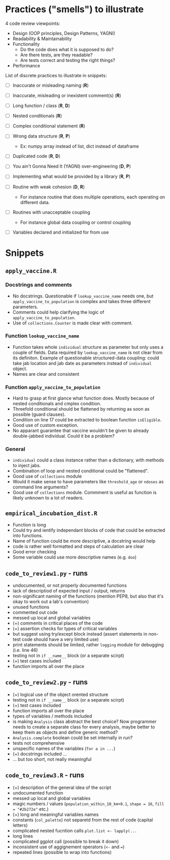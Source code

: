 # Practices ("smells") to illustrate

4 code review viewpoints:
- Design (OOP principles, Design Patterns, YAGNI)
- Readability & Maintainability
- Functionality
  - Do the code does what it is supposed to do?
  - Are there tests, are they readable?
  - Are tests correct and testing the right things?
- Performance

List of discrete practices to illustrate in snippets:
- [ ] Inaccurate or misleading naming (**R**)
- [ ] Inaccurate, misleading or inexistent comment(s) (**R**)
- [ ] Long function / class (**R**, **D**)
- [ ] Nested conditionals (**R**)
- [ ] Complex conditional statement (**R**)
- [ ] Wrong data structure (**R**, **P**)
  - Ex: numpy array instead of list, dict instead of dataframe
- [ ] Duplicated code (**R**, **D**)
- [ ] You ain't Gonna Need It (YAGNI) over-engineering (**D**, **P**)
- [ ] Implementing what would be provided by a library (**R**, **P**)
- [ ] Routine with weak cohesion (**D**, **R**)
  - For instance routine that does multiple operations, each operating
    on different data.
- [ ] Routines with unacceptable coupling
  - For instance global data coupling or control coupling
- [ ] Variables declared and initialized for from use
  

# Snippets
## `apply_vaccine.R`
### Docstrings and comments
- No docstrings. Questionable if `lookup_vaccine_name` needs one, but
  `apply_vaccine_to_population` is complex and takes three different parameters.
- Comments could help clarifying the logic of `apply_vaccine_to_population`.
- Use of `collections.Counter` is made clear with comment.
### Function `lookup_vaccine_name`
- Function takes whole `individual` structure as parameter but only
  uses a couple of fields. Data required by `lookup_vaccine_name` is
  not clear from its definiton. Example of questionable
  structured-data coupling: could take jab location and jab date as
  parameters instead of `individual` object.
- Names are clear and consistent
### Function `apply_vaccine_to_population`
- Hard to grasp at first glance what function does. Mostly because of
  nested conditionals and cmplex condition.
- Threefold conditional should be flattened by returning as soon as
  possible (guard clauses).
- Condition on line 17 could be extracted to boolean function `isEligible`.
- Good use of custom exception.
- No apparant guarantee that vaccine wouldn't be given to already
  double-jabbed individual. Could it be a problem? 
### General
- `individual` could a class instance rather than a dictionary, with methods to inject jabs.
- Combination of loop and nested conditional could be "flattened".
- Good use of `collections` module
- Would it make sense to have parameters like `threshold_age` or
  `ndoses` as command line arguments?
- Good use of `collections` module. Commment is useful as function is
  likely unknown to a lot of readers.

## `empirical_incubation_dist.R`

- Function is long
- Could try and ientify independant blocks of code that could be
  extracted into functions.
- Name of function could be more descriptive, a docstring would help
- code is rather well formatted and steps of calculation are clear
- Good error checking
- Some variable could use more descriptive names (e.g. `doo`)


## `code_to_review1.py` - runs

- undocumented, or not properly documented functions
- lack of descriptiod of expected input / output, returns
- non-significant naming of the functions (mention PEP8, but also that it's okay to work out a lab's convention)
- unused functions
- commented out code
- messed up local and global variables
- (+) comments in critical places of the code
- (+) assertion checks for types of critical variables
- but suggest using try/except block instead (assert statements in non-test code should have a very limited use)
- print statements should be limited, rather `logging` module for debugging (i.e. line 46)
- testing not in `if __name__` block (or a separate scirpt)
- (+) test cases included
- function imports all over the place

## `code_to_review2.py` - runs

- (+) logical use of the object orented structure
- testing not in `if __name__` block (or a separate scirpt)
- (+) test cases included
- function imports all over the place
- types of variables / methods included
- is making `Analysis` class abstract the best choice? Now programmer
needs to create a separate class for every analysis, maybe better
to keep them as objects and define generic method?
- `Analysis.complete` boolean could be set internally in run?
- tests not comprehensive
- unspecific names of the variables (`for a in ...`)
- (+) docstrings included ...
- ... but too short, not really meaningful

## `code_to_review3.R` - runs

- (+) description of the general idea of the script
- undocumented function
- messed up local and global variables
- magic numbers / values (`population_within_10_km+0.1`, `shape = 16`, `fill = "#2b272e"` etc.)
- (+) long and meaningful variables names
- constants (`col_palette`) not separetd from the rest of code (capital letters)
- complicated nested fucntion calls `plot.list <- lapply(...`
- long lines
- complicated ggplot call (possible to break it down)
- inconsistent use of aggignement operators (`<-` and `=`)
- repeated lines (possible to wrap into functions)
